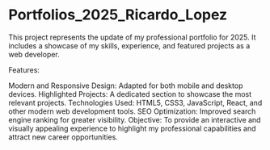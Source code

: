 # Portfolios_2025_Ricardo_Lopez
This project represents the update of my professional portfolio for 2025. It includes a showcase of my skills, experience, and featured projects as a web developer.

Features:

Modern and Responsive Design: Adapted for both mobile and desktop devices.
Highlighted Projects: A dedicated section to showcase the most relevant projects.
Technologies Used: HTML5, CSS3, JavaScript, React, and other modern web development tools.
SEO Optimization: Improved search engine ranking for greater visibility.
Objective:
To provide an interactive and visually appealing experience to highlight my professional capabilities and attract new career opportunities.
